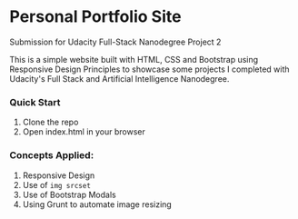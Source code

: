 # Personal Portfolio Site
Submission for Udacity Full-Stack Nanodegree Project 2

This is a simple website built with HTML, CSS and Bootstrap using Responsive Design Principles to showcase some projects I completed with Udacity's Full Stack and Artificial Intelligence Nanodegree.

### Quick Start
1. Clone the repo
2. Open index.html in your browser

### Concepts Applied:
1. Responsive Design
2. Use of `img srcset`
3. Use of Bootstrap Modals
4. Using Grunt to automate image resizing

